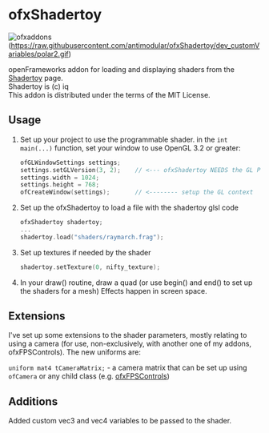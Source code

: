 # ofxShadertoy

![ofxaddons](https://raw.githubusercontent.com/tiagosr/ofxShadertoy/master/ofxaddons_thumbnail.png)
(https://raw.githubusercontent.com/antimodular/ofxShadertoy/dev_customVariables/polar2.gif)

openFrameworks addon for loading and displaying shaders from the [Shadertoy](https://www.shadertoy.com) page.  
Shadertoy is (c) iq  
This addon is distributed under the terms of the MIT License.

## Usage

1. Set up your project to use the programmable shader.
   in the `int main(...)` function, set your window to use OpenGL 3.2 or greater:
   ```c++
   ofGLWindowSettings settings;
   settings.setGLVersion(3, 2);    // <--- ofxShadertoy NEEDS the GL Programmable Renderer
   settings.width = 1024;
   settings.height = 768;
   ofCreateWindow(settings);       // <-------- setup the GL context
   ```

2. Set up the ofxShadertoy to load a file with the shadertoy glsl code
   ```c++
   ofxShadertoy shadertoy;
   ...
   shadertoy.load("shaders/raymarch.frag");
   ```

3. Set up textures if needed by the shader
   ```c++
   shadertoy.setTexture(0, nifty_texture);
   ```

4. In your draw() routine, draw a quad (or use begin() and end() to set up the shaders for a mesh)
   Effects happen in screen space.

## Extensions

I've set up some extensions to the shader parameters, mostly relating to using a camera (for use, non-exclusively, with another one of my addons, ofxFPSControls). The new uniforms are:

`uniform mat4 tCameraMatrix;` - a camera matrix that can be set up using `ofCamera` or any child class (e.g. [ofxFPSControls](https://github.com/tiagosr/ofxFPSControls))

## Additions

Added custom vec3 and vec4 variables to be passed to the shader.
